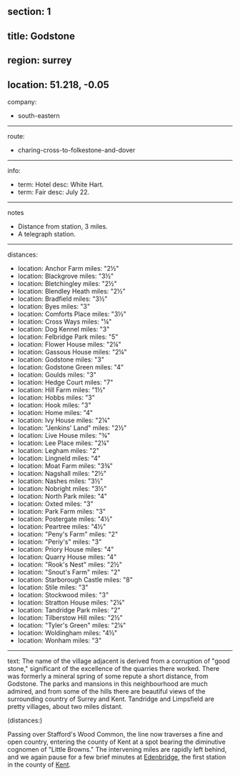 section: 1
----
title: Godstone
----
region: surrey
----
location: 51.218, -0.05
----
company:
- south-eastern
----
route:
- charing-cross-to-folkestone-and-dover
----
info:
- term: Hotel
  desc: White Hart.
- term: Fair
  desc: July 22.
----
notes
- Distance from station, 3 miles.
- A telegraph station.
----
distances:
- location: Anchor Farm
  miles: "2½"
- location: Blackgrove
  miles: "3½"
- location: Bletchingley
  miles: "2½"
- location: Blendley Heath
  miles: "2½"
- location: Bradfield
  miles: "3½"
- location: Byes
  miles: "3"
- location: Comforts Place
  miles: "3½"
- location: Cross Ways
  miles: "¼"
- location: Dog Kennel
  miles: "3"
- location: Felbridge Park
  miles: "5"
- location: Flower House
  miles: "2¼"
- location: Gassous House
  miles: "2¼"
- location: Godstone
  miles: "3"
- location: Godstone Green
  miles: "4"
- location: Goulds
  miles: "3"
- location: Hedge Court
  miles: "7"
- location: Hill Farm
  miles: "1½"
- location: Hobbs
  miles: "3"
- location: Hook
  miles: "3"
- location: Home
  miles: "4"
- location: Ivy House
  miles: "2¼"
- location: "Jenkins' Land"
  miles: "2½"
- location: Live House
  miles: "¾"
- location: Lee Place
  miles: "2¼"
- location: Legham
  miles: "2"
- location: Lingneld
  miles: "4"
- location: Moat Farm
  miles: "3¾"
- location: Nagshall
  miles: "2½"
- location: Nashes
  miles: "3½"
- location: Nobright
  miles: "3½"
- location: North Park
  miles: "4"
- location: Oxted
  miles: "3"
- location: Park Farm
  miles: "3"
- location: Postergate
  miles: "4½"
- location: Peartree
  miles: "4½"
- location: "Peny's Farm"
  miles: "2"
- location: "Periy's"
  miles: "3"
- location: Priory House
  miles: "4"
- location: Quarry House
  miles: "4"
- location: "Rook's Nest"
  miles: "2½"
- location: "Snout's Farm"
  miles: "2"
- location: Starborough Castle
  miles: "8"
- location: Stile
  miles: "3"
- location: Stockwood
  miles: "3"
- location: Stratton House
  miles: "2¼"
- location: Tandridge Park
  miles: "2"
- location: Tilberstow Hill
  miles: "2½"
- location: "Tyler's Green"
  miles: "2¼"
- location: Woldingham
  miles: "4½"
- location: Wonham
  miles: "3"
----
text: The name of the village adjacent is derived from a corruption of "good stone," significant of the excellence of the quarries there worked. There was formerly a mineral spring of some repute a short distance, from Godstone. The parks and mansions in this neighbourhood are much admired, and from some of the hills there are beautiful views of the surrounding country of Surrey and Kent. Tandridge and Limpsfield are pretty villages, about two miles distant.

(distances:)

Passing over Stafford's Wood Common, the line now traverses a fine and open country, entering the county of Kent at a spot bearing the diminutive cognomen of "Little Browns." The intervening miles are rapidly left behind, and we again pause for a few brief minutes at [Edenbridge](/stations/edenbridge), the first station in the county of [Kent](/places/england/kent).
